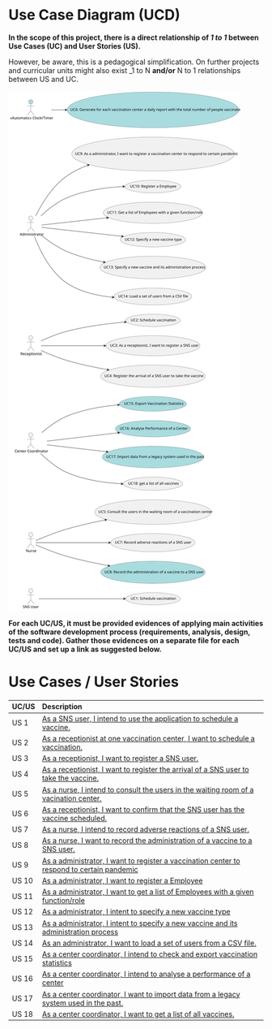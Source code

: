 # Use Case Diagram (UCD)

**In the scope of this project, there is a direct relationship of _1 to 1_ between Use Cases (UC) and User Stories (US).**

However, be aware, this is a pedagogical simplification. On further projects and curricular units might also exist \_1 to N **and/or** N to 1 relationships between US and UC.

![Use Case Diagram](UCD.svg)

**For each UC/US, it must be provided evidences of applying main activities of the software development process (requirements, analysis, design, tests and code). Gather those evidences on a separate file for each UC/US and set up a link as suggested below.**

# Use Cases / User Stories

| UC/US | Description                                                                                                                                    |
|:------|:-----------------------------------------------------------------------------------------------------------------------------------------------|
| US 1  | [As a SNS user, I intend to use the application to schedule a vaccine.](../US/US01/US01_VaccinationSchedule.md)                                |
| US 2  | [As a receptionist at one vaccination center, I want to schedule a vaccination.](../US/US02/US02_ScheduleVaccination.md)                       |
| US 3  | [As a receptionist, I want to register a SNS user.](../US/US03/US03_RegisterSnsUser.md)                                                        |
| US 4  | [As a receptionist, I want to register the arrival of a SNS user to take the vaccine.](../US/US04/US04_20RegisterSNSUserArrival.md)            |
| US 5  | [As a nurse, I intend to consult the users in the waiting room of a vacination center.](../US/US05/US05_ConsultUsersWaitingRoom.md)            |
| US 6  | [As a receptionist, I want to confirm that the SNS user has the vaccine scheduled.](US006.md)                                                  |
| US 7  | [As a nurse, I intend to record adverse reactions of a SNS user.](US007.md)                                                                    |
| US 8  | [As a nurse, I want to record the administration of a vaccine to a SNS user.](US008.md)                                                        |
| US 9  | [As a administrator, I want to register a vaccination center to respond to certain pandemic](../US/US09/US09_RegisterVaccinationCenter.md)     |
| US 10 | [As a administrator, I want to register a Employee](../US/US10/US010_RegisterEmployee.md)                                                      |
| US 11 | [As a administrator, I want to get a list of Employees with a given function/role](../US/US11/US011.md)                                        |
| US 12 | [As a administrator, I intent to specify a new vaccine type](US12.md)                                                                          |
| US 13 | [As a administrator, I intent to specify a new vaccine and its administration process](../US/US13/US013_NewVaccineAndAdministrationProcess.md) |
| US 14 | [As an administrator, I want to load a set of users from a CSV file.](../US/US014/LoadCsvFile.md)                                              |
| US 15 | [As a center coordinator, I intend to check and export vaccination statistics ](docs/SprintD/US/US15/US15_ExportVaccinationStatistics.md)      |
| US 16 | [As a center coordinator, I intend to analyse a performance of a center](docs/SprintD/US/US016/AnalyzePerfornaceCenter.md)                     |
| US 17 | [As a center coordinator, I want to import data from a legacy system used in the past.](../US/US017_ImportDataFromLegacySystem.md)             |
| US 18 | [As a center coordinator, I want to get a list of all vaccines.](US018.md)                                                                     |

